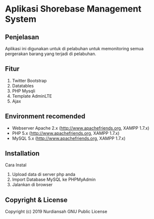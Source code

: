# Aplikasi Shorebase Management System

## Penjelasan

Aplikasi ini digunakan untuk di pelabuhan untuk memonitoring semua pergerakan barang yang terjadi di pelabuhan.

## Fitur

1. Twitter Bootstrap
2. Datatables
3. PHP Mysqli
4. Template AdminLTE
5. Ajax

## Environment recomended

- Webserver Apache 2.x (http://www.apachefriends.org, XAMPP 1.7.x)
- PHP 5.x (http://www.apachefriends.org, XAMPP 1.7.x)
- MySQL 5.x (http://www.apachefriends.org, XAMPP 1.7.x)

## Installation

Cara Instal

1. Upload data di server php anda
2. Import Database MySQL ke PHPMyAdmin
3. Jalankan di browser

## Copyright & License

Copyright (c) 2019 Nurdiansah GNU Public License
